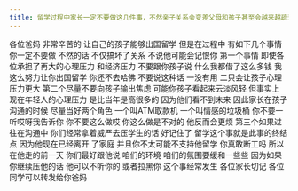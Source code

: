 ```yaml
---
title: 留学过程中家长一定不要做这几件事，不然亲子关系会变差父母和孩子甚至会越来越疏远
---
```

各位爸妈
非常辛苦的
让自己的孩子能够出国留学
但是在过程中
有如下几个事情你一定不要做
不然的话
不仅搞坏了关系
不说他可能会记恨你
第一个事情
即使各位承担了再大的心理压力
和经济压力
不要跟你孩子说
什么我都借了这么多钱
我这么努力让你出国留学
你还不去哈佛
不要说这种话
一没有用
二只会让孩子心理压力更大
第二个尽量不要向孩子输出焦虑
可能你孩子看起来云淡风轻
但事实上
现在年轻人的心理压力
是比当年是高很多的
因为他们看不到未来
因此家长在孩子沟通的时候
尽量当好两个角色
一个叫ATM取款机
一个叫情感的垃圾桶
你不要一听哎呀我告诉你
你不要这么做哎
你这么做是不对的
他反而会更烦
第三个如果过往在沟通中
你们经常拿着威严去压学生的话
好记住了
留学这个事就是此事的终结点
因为他现在已经离开
了家庭
并且你不太可能不支持他留学
你真敢断工吗
所以在他走的前一天
你们最好跟他说
咱们的环境
咱们的氛围要缓和一些些
因为如果你继续压他的话
他可以不听你的
或者拉黑你
这个事经常发生
各位家长切记
各位同学可以转发给你爸妈
